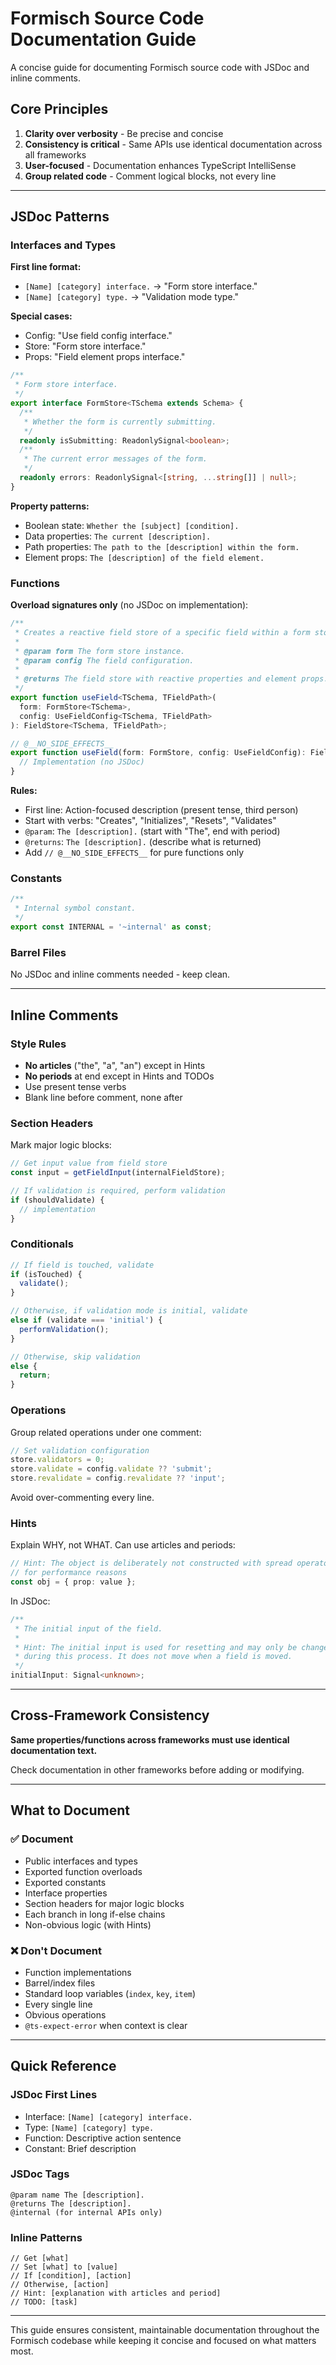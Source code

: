 # Formisch Source Code Documentation Guide

A concise guide for documenting Formisch source code with JSDoc and inline comments.

## Core Principles

1. **Clarity over verbosity** - Be precise and concise
2. **Consistency is critical** - Same APIs use identical documentation across all frameworks
3. **User-focused** - Documentation enhances TypeScript IntelliSense
4. **Group related code** - Comment logical blocks, not every line

---

## JSDoc Patterns

### Interfaces and Types

**First line format:**

- `[Name] [category] interface.` → "Form store interface."
- `[Name] [category] type.` → "Validation mode type."

**Special cases:**

- Config: "Use field config interface."
- Store: "Form store interface."
- Props: "Field element props interface."

```typescript
/**
 * Form store interface.
 */
export interface FormStore<TSchema extends Schema> {
  /**
   * Whether the form is currently submitting.
   */
  readonly isSubmitting: ReadonlySignal<boolean>;
  /**
   * The current error messages of the form.
   */
  readonly errors: ReadonlySignal<[string, ...string[]] | null>;
}
```

**Property patterns:**

- Boolean state: `Whether the [subject] [condition].`
- Data properties: `The current [description].`
- Path properties: `The path to the [description] within the form.`
- Element props: `The [description] of the field element.`

### Functions

**Overload signatures only** (no JSDoc on implementation):

```typescript
/**
 * Creates a reactive field store of a specific field within a form store.
 *
 * @param form The form store instance.
 * @param config The field configuration.
 *
 * @returns The field store with reactive properties and element props.
 */
export function useField<TSchema, TFieldPath>(
  form: FormStore<TSchema>,
  config: UseFieldConfig<TSchema, TFieldPath>
): FieldStore<TSchema, TFieldPath>;

// @__NO_SIDE_EFFECTS__
export function useField(form: FormStore, config: UseFieldConfig): FieldStore {
  // Implementation (no JSDoc)
}
```

**Rules:**

- First line: Action-focused description (present tense, third person)
- Start with verbs: "Creates", "Initializes", "Resets", "Validates"
- `@param`: `The [description].` (start with "The", end with period)
- `@returns`: `The [description].` (describe what is returned)
- Add `// @__NO_SIDE_EFFECTS__` for pure functions only

### Constants

```typescript
/**
 * Internal symbol constant.
 */
export const INTERNAL = '~internal' as const;
```

### Barrel Files

No JSDoc and inline comments needed - keep clean.

---

## Inline Comments

### Style Rules

- **No articles** ("the", "a", "an") except in Hints
- **No periods** at end except in Hints and TODOs
- Use present tense verbs
- Blank line before comment, none after

### Section Headers

Mark major logic blocks:

```typescript
// Get input value from field store
const input = getFieldInput(internalFieldStore);

// If validation is required, perform validation
if (shouldValidate) {
  // implementation
}
```

### Conditionals

```typescript
// If field is touched, validate
if (isTouched) {
  validate();
}

// Otherwise, if validation mode is initial, validate
else if (validate === 'initial') {
  performValidation();
}

// Otherwise, skip validation
else {
  return;
}
```

### Operations

Group related operations under one comment:

```typescript
// Set validation configuration
store.validators = 0;
store.validate = config.validate ?? 'submit';
store.revalidate = config.revalidate ?? 'input';
```

Avoid over-commenting every line.

### Hints

Explain WHY, not WHAT. Can use articles and periods:

```typescript
// Hint: The object is deliberately not constructed with spread operator
// for performance reasons
const obj = { prop: value };
```

In JSDoc:

```typescript
/**
 * The initial input of the field.
 *
 * Hint: The initial input is used for resetting and may only be changed
 * during this process. It does not move when a field is moved.
 */
initialInput: Signal<unknown>;
```

---

## Cross-Framework Consistency

**Same properties/functions across frameworks must use identical documentation text.**

Check documentation in other frameworks before adding or modifying.

---

## What to Document

### ✅ Document

- Public interfaces and types
- Exported function overloads
- Exported constants
- Interface properties
- Section headers for major logic blocks
- Each branch in long if-else chains
- Non-obvious logic (with Hints)

### ❌ Don't Document

- Function implementations
- Barrel/index files
- Standard loop variables (`index`, `key`, `item`)
- Every single line
- Obvious operations
- `@ts-expect-error` when context is clear

---

## Quick Reference

### JSDoc First Lines

- Interface: `[Name] [category] interface.`
- Type: `[Name] [category] type.`
- Function: Descriptive action sentence
- Constant: Brief description

### JSDoc Tags

```
@param name The [description].
@returns The [description].
@internal (for internal APIs only)
```

### Inline Patterns

```
// Get [what]
// Set [what] to [value]
// If [condition], [action]
// Otherwise, [action]
// Hint: [explanation with articles and period]
// TODO: [task]
```

---

This guide ensures consistent, maintainable documentation throughout the Formisch codebase while keeping it concise and focused on what matters most.
